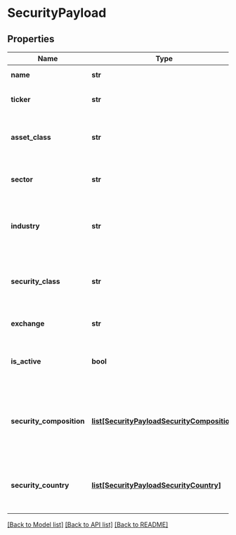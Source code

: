# SecurityPayload

## Properties
Name | Type | Description | Notes
------------ | ------------- | ------------- | -------------
**name** | **str** | Name for the security | 
**ticker** | **str** | Security’s ticker on the exchange where it is traded | 
**asset_class** | **str** | The asset class for the security such as “equity”, “fixed-income”, “cash”, etc. | [optional] 
**sector** | **str** | Sector for the security such as “Technology” or “Pharmaceuticals” | [optional] 
**industry** | **str** | The industry of the security such as “Consumer Tech” or “Enterprise Systems” | [optional] 
**security_class** | **str** | The security class of the security such as “stock”, “mutual fund”, “ETF” (exchange-traded fund), etc. | [optional] 
**exchange** | **str** | The exchange on which the security is traded | [optional] 
**is_active** | **bool** | Indicates if the security is active. Defaults to true which indicates that the it is active | [optional] [default to True]
**security_composition** | [**list[SecurityPayloadSecurityComposition]**](SecurityPayloadSecurityComposition.md) | Details on the components of a security, their relative weight within the security, and their start and end dates | [optional] 
**security_country** | [**list[SecurityPayloadSecurityCountry]**](SecurityPayloadSecurityCountry.md) | Each country where the security is traded and its relative weight within the security | [optional] 

[[Back to Model list]](../README.md#documentation-for-models) [[Back to API list]](../README.md#documentation-for-api-endpoints) [[Back to README]](../README.md)


